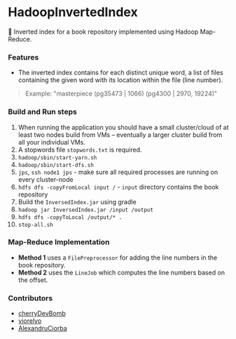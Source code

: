 # HadoopInvertedIndex
:elephant: Inverted index for a book repository implemented using Hadoop Map-Reduce.

### Features
* The inverted index contains for each distinct unique word, a list of files containing the given word with its location within the file (line number). 
> Example: "masterpiece	(pg35473 | 1066) (pg4300 | 2970, 19224)"

### Build and Run steps
1. When running the application you should have a small cluster/cloud of at least two nodes build from VMs – eventually a larger cluster build from all your individual VMs.
2. A stopwords file `stopwords.txt` is required.
3. `hadoop/sbin/start-yarn.sh`
4. `hadoop/sbin/start-dfs.sh`
5. `jps`, `ssh node1 jps` - make sure all required processes are running on every cluster-node
6. `hdfs dfs -copyFromLocal input /` - `input` directory contains the book repository
7. Build the `InversedIndex.jar` using gradle
8. `hadoop jar InversedIndex.jar /input /output`
9. `hdfs dfs -copyToLocal /output/* .`
10. `stop-all.sh`

### Map-Reduce Implementation
* **Method 1** uses a `FilePreprocessor` for adding the line numbers in the book repository.
* **Method 2** uses the `LineJob` which computes the line numbers based on the offset.

### Contributors
* [cherryDevBomb](https://github.com/cherryDevBomb)
* [viorelyo](https://github.com/viorelyo)
* [AlexandruCiorba](https://github.com/AlexandruCiorba)
